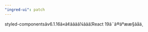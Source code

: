 ```yaml
---
"ingred-ui": patch
---
```


styled-componentsãv6.1.16ã«ã¢ãããã¼ããã¦React 19ã¨ã®äºææ§ãåä¸
